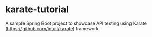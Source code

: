 # karate-tutorial
A sample Spring Boot project to showcase API testing using Karate (https://github.com/intuit/karate) framework.
